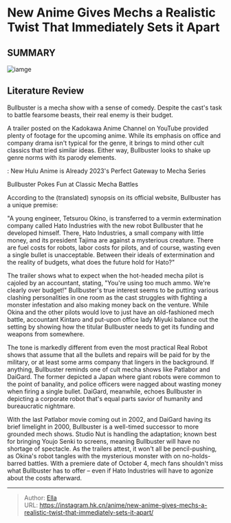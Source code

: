 # New Anime Gives Mechs a Realistic Twist That Immediately Sets it Apart


## SUMMARY 

![iamge](https://static1.srcdn.com/wordpress/wp-content/uploads/2023/09/bullbuster_banner.jpg)

## Literature Review

Bullbuster is a mecha show with a sense of comedy. Despite the cast&#39;s task to battle fearsome beasts, their real enemy is their budget.





A trailer posted on the Kadokawa Anime Channel on YouTube provided plenty of footage for the upcoming anime. While its emphasis on office and company drama isn&#39;t typical for the genre, it brings to mind other cult classics that tried similar ideas. Either way, Bullbuster looks to shake up genre norms with its parody elements.




 : New Hulu Anime is Already 2023&#39;s Perfect Gateway to Mecha Series


 Bullbuster Pokes Fun at Classic Mecha Battles 

 

According to the (translated) synopsis on its official website, Bullbuster has a unique premise:


&#34;A young engineer, Tetsurou Okino, is transferred to a vermin extermination company called Hato Industries with the new robot Bullbuster that he developed himself. There, Hato Industries, a small company with little money, and its president Tajima are against a mysterious creature. There are fuel costs for robots, labor costs for pilots, and of course, wasting even a single bullet is unacceptable. Between their ideals of extermination and the reality of budgets, what does the future hold for Hato?&#34;


The trailer shows what to expect when the hot-headed mecha pilot is cajoled by an accountant, stating, &#34;You&#39;re using too much ammo. We&#39;re clearly over budget!&#34; Bullbuster&#39;s true interest seems to be putting various clashing personalities in one room as the cast struggles with fighting a monster infestation and also making money back on the venture. While Okina and the other pilots would love to just have an old-fashioned mech battle, accountant Kintaro and put-upon office lady Miyuki balance out the setting by showing how the titular Bullbuster needs to get its funding and weapons from somewhere.




The tone is markedly different from even the most practical Real Robot shows that assume that all the bullets and repairs will be paid for by the military, or at least some arms company that lingers in the background. If anything, Bullbuster reminds one of cult mecha shows like Patlabor and DaiGard. The former depicted a Japan where giant robots were common to the point of banality, and police officers were nagged about wasting money when firing a single bullet. DaiGard, meanwhile, echoes Bullbuster in depicting a corporate robot that&#39;s equal parts savior of humanity and bureaucratic nightmare.

With the last Patlabor movie coming out in 2002, and DaiGard having its brief limelight in 2000, Bullbuster is a well-timed successor to more grounded mech shows. Studio Nut is handling the adaptation; known best for bringing Youjo Senki to screens, meaning Bullbuster will have no shortage of spectacle. As the trailers attest, it won&#39;t all be pencil-pushing, as Okina&#39;s robot tangles with the mysterious monster with on no-holds-barred battles. With a premiere date of October 4, mech fans shouldn&#39;t miss what Bullbuster has to offer – even if Hato Industries will have to agonize about the costs afterward.






---

> Author: [Ella](https://instagram.hk.cn/)  
> URL: https://instagram.hk.cn/anime/new-anime-gives-mechs-a-realistic-twist-that-immediately-sets-it-apart/  

